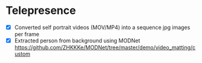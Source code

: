 # Telepresence

- [x] Converted self portrait videos (MOV/MP4) into a sequence jpg images per frame
- [x] Extracted person from background using MODNet https://github.com/ZHKKKe/MODNet/tree/master/demo/video_matting/custom 
